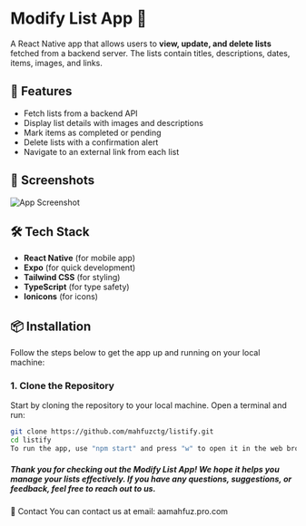 # Modify List App 📝

A React Native app that allows users to **view, update, and delete lists** fetched from a backend server. The lists contain titles, descriptions, dates, items, images, and links.

## 🚀 Features

- Fetch lists from a backend API
- Display list details with images and descriptions
- Mark items as completed or pending
- Delete lists with a confirmation alert
- Navigate to an external link from each list

## 📸 Screenshots

![App Screenshot](https://res.cloudinary.com/dxv10xebz/image/upload/v1739139215/lisitify-demo_nosmsv.png)

## 🛠 Tech Stack

- **React Native** (for mobile app)
- **Expo** (for quick development)
- **Tailwind CSS** (for styling)
- **TypeScript** (for type safety)
- **Ionicons** (for icons)

## 📦 Installation

Follow the steps below to get the app up and running on your local machine:

### 1. **Clone the Repository**

Start by cloning the repository to your local machine. Open a terminal and run:

```sh
git clone https://github.com/mahfuzctg/listify.git
cd listify
To run the app, use "npm start" and press "w" to open it in the web browser.
```

##### Thank you for checking out the Modify List App! We hope it helps you manage your lists effectively. If you have any questions, suggestions, or feedback, feel free to reach out to us.

📧 Contact
You can contact us at email: aamahfuz.pro.com
